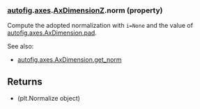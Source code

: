 ### [autofig](autofig.md).[axes](autofig.axes.md).[AxDimensionZ](autofig.axes.AxDimensionZ.md).norm (property)




Compute the adopted normalization with `i=None` and the value of
[autofig.axes.AxDimension.pad](autofig.axes.AxDimension.pad.md).

See also:

* [autofig.axes.AxDimension.get_norm](autofig.axes.AxDimension.get_norm.md)

Returns
-----------
* (plt.Normalize object)

